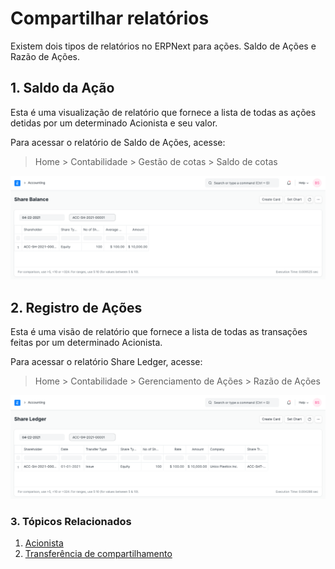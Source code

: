 # Compartilhar relatórios


Existem dois tipos de relatórios no ERPNext para ações. Saldo de Ações e Razão de Ações.


## 1. Saldo da Ação


Esta é uma visualização de relatório que fornece a lista de todas as ações detidas por um determinado Acionista e seu valor.


Para acessar o relatório de Saldo de Ações, acesse:



>
> Home > Contabilidade > Gestão de cotas > Saldo de cotas
>
>
>


![Relatório de saldo de compartilhamento](/files/share-balance-report.png)


## 2. Registro de Ações


Esta é uma visão de relatório que fornece a lista de todas as transações feitas por um determinado Acionista.


Para acessar o relatório Share Ledger, acesse:



>
> Home > Contabilidade > Gerenciamento de Ações > Razão de Ações
>
>
>


![Relatório do razão de compartilhamento](/files/share-ledger-report.png)


### 3. Tópicos Relacionados


1. [Acionista](/docs/v13/user/manual/en/accounts/shareholder)
2. [Transferência de compartilhamento](/docs/v13/user/manual/en/accounts/share-transfer)